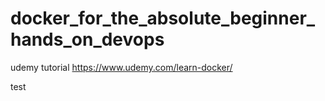 # docker_for_the_absolute_beginner_hands_on_devops
udemy tutorial https://www.udemy.com/learn-docker/


test